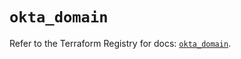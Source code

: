 # `okta_domain`

Refer to the Terraform Registry for docs: [`okta_domain`](https://registry.terraform.io/providers/okta/okta/4.17.0/docs/resources/domain).

